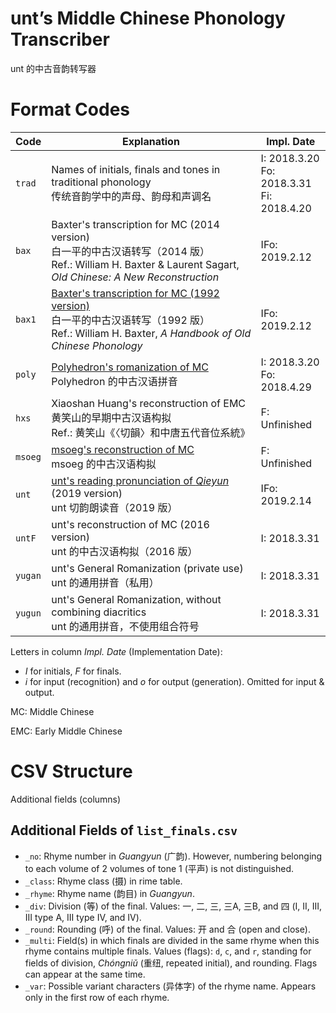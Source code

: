 # unt’s Middle Chinese Phonology Transcriber

unt 的中古音韵转写器

# Format Codes

|Code|Explanation|Impl. Date|
|-|-|-|
|`trad`|Names of initials, finals and tones in traditional phonology<br>传统音韵学中的声母、韵母和声调名|I: 2018.3.20<br>Fo: 2018.3.31<br>Fi: 2018.4.20|
|`bax`|Baxter's transcription for MC (2014 version)<br>白一平的中古汉语转写（2014 版）<br>Ref.: William H. Baxter & Laurent Sagart, *Old Chinese: A New Reconstruction*|IFo: 2019.2.12|
|`bax1`|[Baxter's transcription for MC (1992 version)](https://en.wikipedia.org/wiki/Baxter%27s_transcription_for_Middle_Chinese "Baxter's transcription for Middle Chinese")<br>白一平的中古汉语转写（1992 版）<br>Ref.: William H. Baxter, *A Handbook of Old Chinese Phonology*|IFo: 2019.2.12|
|`poly`|[Polyhedron's romanization of MC](https://zh.wikipedia.org/wiki/User:Polyhedron/%E4%B8%AD%E5%8F%A4%E6%BC%A2%E8%AA%9E%E6%8B%BC%E9%9F%B3 "中古汉语拼音")<br>Polyhedron 的中古汉语拼音|I: 2018.3.20<br>Fo: 2018.4.29|
|`hxs`|Xiaoshan Huang's reconstruction of EMC<br>黄笑山的早期中古汉语构拟<br>Ref.: 黄笑山《〈切韻〉和中唐五代音位系統》|F: Unfinished|
|`msoeg`|[msoeg's reconstruction of MC](https://zhuanlan.zhihu.com/p/23576833 "【汉语音韵学笔记】中古汉语")<br>msoeg 的中古汉语构拟|F: Unfinished|
|`unt`|[unt's reading pronunciation of *Qieyun*](https://zhuanlan.zhihu.com/p/58227457 "unt 切韵朗读音：早期中古汉语的一种可读实现") (2019 version)<br>unt 切韵朗读音（2019 版）|IFo: 2019.2.14|
|`untF`|unt's reconstruction of MC (2016 version)<br>unt 的中古汉语构拟（2016 版）|I: 2018.3.31|
|`yugan`|unt's General Romanization (private use)<br>unt 的通用拼音（私用）|I: 2018.3.31|
|`yugun`|unt's General Romanization, without combining diacritics<br>unt 的通用拼音，不使用组合符号|I: 2018.3.31|

Letters in column *Impl. Date* (Implementation Date):

- *I* for initials, *F* for finals.
- *i* for input (recognition) and *o* for output (generation). Omitted for input & output.

MC: Middle Chinese

EMC: Early Middle Chinese

# CSV Structure

Additional fields (columns)

## Additional Fields of `list_finals.csv`

- `_no`: Rhyme number in *Guangyun* (广韵). However, numbering belonging to each volume of 2 volumes of tone 1 (平声) is not distinguished.
- `_class`: Rhyme class (摄) in rime table.
- `_rhyme`: Rhyme name (韵目) in *Guangyun*.
- `_div`: Division (等) of the final. Values: 一, 二, 三, 三A, 三B, and 四 (I, II, III, III type A, III type IV, and IV).
- `_round`: Rounding (呼) of the final. Values: 开 and 合 (open and close).
- `_multi`: Field(s) in which finals are divided in the same rhyme when this rhyme contains multiple finals. Values (flags): `d`, `c`, and `r`, standing for fields of division, *Chóngniǔ* (重纽, repeated initial), and rounding. Flags can appear at the same time.
- `_var`: Possible variant characters (异体字) of the rhyme name. Appears only in the first row of each rhyme.
